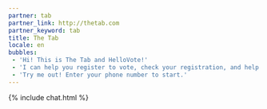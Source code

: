 ```yaml
---
partner: tab
partner_link: http://thetab.com
partner_keyword: tab
title: The Tab
locale: en
bubbles:
 - 'Hi! This is The Tab and HelloVote!'
 - 'I can help you register to vote, check your registration, and help your friends register'
 - 'Try me out! Enter your phone number to start.'
---
```

{% include chat.html %}



